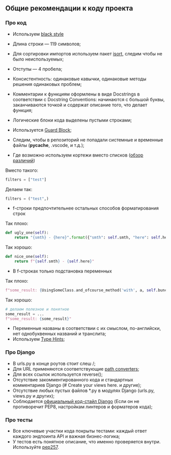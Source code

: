## Общие рекомендации к коду проекта

### Про код
- Используем [black style](https://black.readthedocs.io/en/stable/the_black_code_style/current_style.html)
- Длина строки — 119 символов;
- Для сортировки импортов используем пакет [isort](https://pycqa.github.io/isort/), следим чтобы не было неиспользуемых;
- Отступы — 4 пробела;
- Консистентность: одинаковые кавычки, одинаковые методы решения одинаковых проблем;
- Комментарии к функциям оформлены в виде Docstrings в соответствии с Docstring Conventions: 
начинаются с большой буквы, заканчиваются точкой и содержат описание того, что делает функция; 
- Логические блоки кода выделены пустыми строками;
- Используется [Guard Block](https://refactoring.guru/ru/replace-nested-conditional-with-guard-clauses);
- Следим, чтобы в репозиторий не попадали системные и временные файлы (__pycache__, .vscode, и т.д.);

- Где возможно используем кортежи вместо списков ([обзор различий](https://www.educative.io/edpresso/tuples-vs-list-in-python))

Вместо такого:
```python
filters = ["test"]
```
Делаем так:
```python
filters = ("test",)
```

- f-строки предпочтительнее остальных способов форматирования строк

Так плохо:
```python
def ugly_one(self):
    return "{smth} - {here}".format({"smth": self.smth, "here": self.here})
```
Так хорошо:
```python
def nice_one(self):
    return f"{self.smth} - {self.here}"
```

- В f-строках только подстановка переменных

Так плохо:
```python
f"some_result: {UsingSomeClass.and_ofcourse_method('with', a, self.bunch, of, USEFUL_PARAMS)}"
```
Так хорошо:
```python
# делаем полезное и понятное
some_result = ...
f"some_result: {some_result}"
```

- Переменные названы в соответствии с их смыслом, по-английски, нет однобуквенных названий и транслита;
- Используем [Type Hints](https://docs.python.org/3/library/typing.html);

### Про Django
- В urls.py в конце роутов стоит слеш /;
- Для URL применяются соответствующие [path converters](https://docs.djangoproject.com/en/4.0/topics/http/urls/#path-converters);
- Для всех ссылок используется reverse();
- Отсутствие закомментированного кода и стандартных комментариев Django (# Create your views here. и другие);
- Отсутствие любых пустых файлов *.py в модулях Django (urls.py, views.py и других);
- Соблюдается [официальный код-стайл Django](https://docs.djangoproject.com/en/3.2/internals/contributing/writing-code/coding-style/) (Если он не противоречит PEP8, настройкам линтеров и форматеров кода);

### Про тесты

- Все ключевые участки кода покрыты тестами: каждый ответ каждого эндпоинта API и важная бизнес-логика;
- У тестов есть понятное описание, что именно проверяется внутри. Используйте [pep257](https://peps.python.org/pep-0257/).
